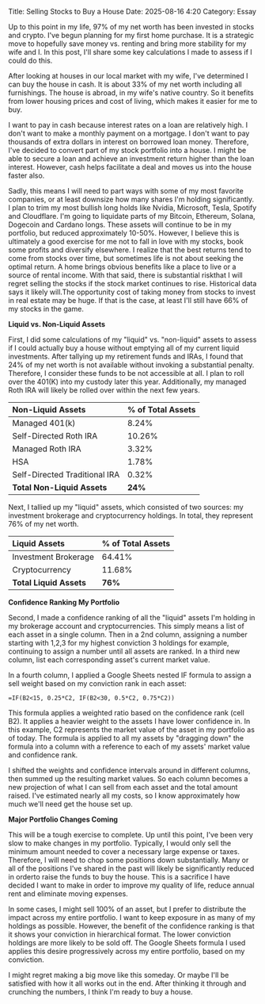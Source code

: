 Title: Selling Stocks to Buy a House 
Date: 2025-08-16 4:20 
Category: Essay


Up to this point in my life, 97% of my net worth has been invested in stocks and crypto. I've begun planning for my
first home purchase. It is a strategic move to hopefully save money vs. renting and bring more stability
for my wife and I. In this post, I'll share some key calculations I made to assess if I could do this.

After looking at houses in our local market with my wife, I've determined I can buy the house in cash. It is about 
33% of my net worth including all furnishings. The house is abroad, in my wife's native country. So it benefits from lower 
housing prices and cost of living, which makes it easier for me to buy. 

I want to pay in cash because interest rates on a loan are relatively high. I don't want to make a monthly payment 
on a mortgage. I don't want to pay thousands of extra dollars in interest on borrowed loan money. Therefore, I've 
decided to convert part of my stock portfolio into a house. I might be able to secure a loan and achieve an investment 
return higher than the loan interest. However, cash helps facilitate a deal and moves us into the house faster also.

Sadly, this means I will need to part ways with some of my most favorite companies, or at least downsize 
how many shares I'm holding significantly. I plan to trim my most bullish long holds like Nvidia, Microsoft, Tesla, Spotify 
and Cloudflare. I'm going to liquidate parts of my Bitcoin, Ethereum, Solana, Dogecoin and Cardano longs. These assets will continue 
to be in my portfolio, but reduced approximately 10-50%. However, I believe this is ultimately a good exercise for me 
not to fall in love with my stocks, book some profits and diversify elsewhere. I realize that the best returns tend to come 
from stocks over time, but sometimes life is not about seeking the optimal return. A home brings obvious benefits like a place 
to live or a source of rental income. With that said, there is substantial riskthat I will regret selling the stocks if the 
stock market continues to rise. Historical data says it likely will.The opportunity cost of taking money from stocks to invest 
in real estate may be huge. If that is the case, at least I'll still have 66% of my stocks in the game.

**Liquid vs. Non-Liquid Assets**

First, I did some calculations of my "liquid" vs. "non-liquid" assets to assess if I could actually buy a house without
emptying all of my current liquid investments. After tallying up my retirement funds and IRAs, I found that 24% of my net worth is not 
available without invoking a substantial penalty. Therefore, I consider these funds to be not accessible at all. I plan to roll over the
401(K) into my custody later this year. Additionally, my managed Roth IRA will likely be rolled over within the next few years.

| Non-Liquid Assets | % of Total Assets |
|:---|:---|
| Managed 401(k) | 8.24% |
| Self-Directed Roth IRA | 10.26% |
| Managed Roth IRA | 3.32% |
| HSA | 1.78% |
| Self-Directed Traditional IRA | 0.32% |
| **Total Non-Liquid Assets** | **24%** |

Next, I tallied up my "liquid" assets, which consisted of two sources: my investment brokerage and cryptocurrency holdings. 
In total, they represent 76% of my net worth.

| Liquid Assets | % of Total Assets |
|:---|:---|
| Investment Brokerage | 64.41% |
| Cryptocurrency | 11.68% |
| **Total Liquid Assets** | **76%** |

**Confidence Ranking My Portfolio**

Second, I made a confidence ranking of all the "liquid" assets I'm holding in my brokerage account and cryptocurrencies.
This simply means a list of each asset in a single column. Then in a 2nd column, assigning a number starting with 1,2,3 
for my highest conviction 3 holdings for example, continuing to assign a number until all assets are ranked. In a third 
new column, list each corresponding asset's current market value.

In a fourth column, I applied a Google Sheets nested IF formula to assign a sell weight based on my conviction rank in each asset:

```
=IF(B2<15, 0.25*C2, IF(B2<30, 0.5*C2, 0.75*C2))
```

This formula applies a weighted ratio based on the confidence rank (cell B2). It applies a heavier weight to the assets
I have lower confidence in. In this example, C2 represents the market value of the asset in my portfolio as of today.
The formula is applied to all my assets by "dragging down" the formula into a column with a reference to each of my assets'
market value and confidence rank.

I shifted the weights and confidence intervals around in different columns, then summed up the resulting market values.
So each column becomes a new projection of what I can sell from each asset and the total amount raised.
I've estimated nearly all my costs, so I know approximately how much we'll need get the house set up.

**Major Portfolio Changes Coming**

This will be a tough exercise to complete. Up until this point, I've been very slow to make changes in my portfolio. 
Typically, I would only sell the minimum amount needed to cover a necessary large expense or taxes. Therefore, I will 
need to chop some positions down substantially. Many or all of the positions I've shared in the past will likely be 
significantly reduced in orderto raise the funds to buy the house. This is a sacrifice I have decided I want to make 
in order to improve my quality of life, reduce annual rent and eliminate moving expenses.

In some cases, I might sell 100% of an asset, but I prefer to distribute the impact across my entire portfolio. I want 
to keep exposure in as many of my holdings as possible. However, the benefit of the confidence ranking is that it shows 
your conviction in hierarchical format. The lower conviction holdings are more likely to be sold off. The Google Sheets 
formula I used applies this desire progressively across my entire portfolio, based on my conviction. 

I might regret making a big move like this someday. Or maybe I'll be satisfied with how it all works out in the end.
After thinking it through and crunching the numbers, I think I'm ready to buy a house.











